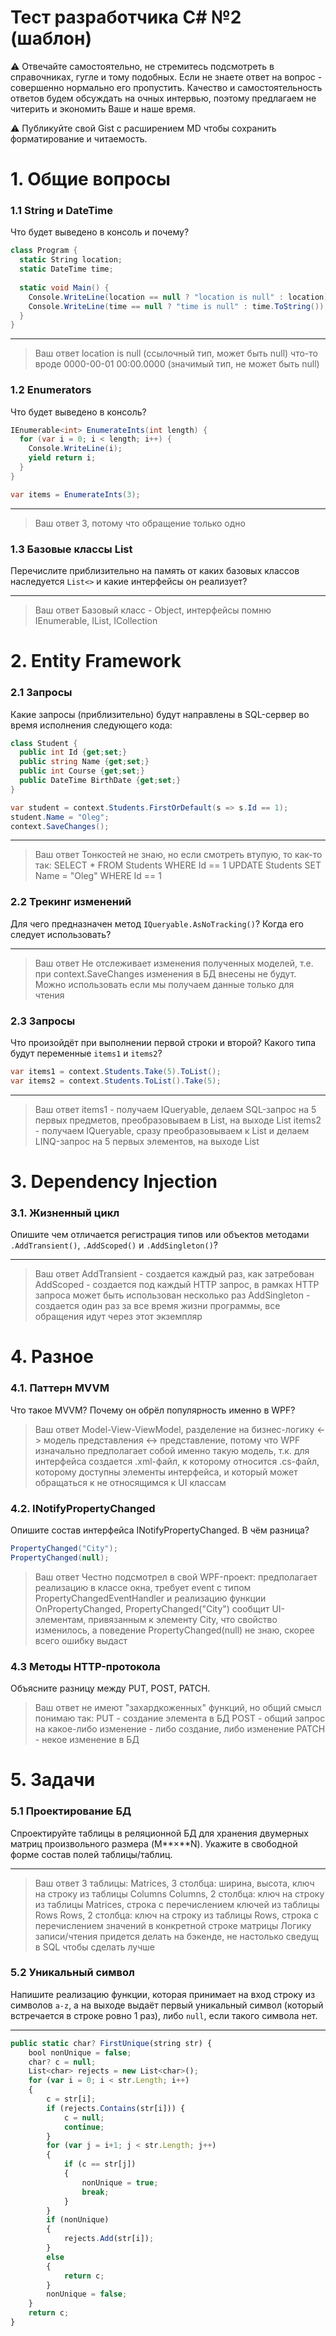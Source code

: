 # Тест разработчика C# №2 (шаблон)

<aside>
⚠️ Отвечайте самостоятельно, не стремитесь подсмотреть в справочниках, гугле и тому подобных. Если не знаете ответ на вопрос - совершенно нормально его пропустить. Качество и самостоятельность ответов будем обсуждать на очных интервью, поэтому предлагаем не читерить и экономить Ваше и наше время.
  
⚠️ Публикуйте свой Gist с расширением MD чтобы сохранить форматирование и читаемость.

</aside>

# 1. Общие вопросы

### 1.1 String и DateTime

Что будет выведено в консоль и почему?

```csharp
class Program {
  static String location;
  static DateTime time;
 
  static void Main() {
    Console.WriteLine(location == null ? "location is null" : location);
    Console.WriteLine(time == null ? "time is null" : time.ToString());
  }
}
```

---

> Ваш ответ
location is null (ссылочный тип, может быть null)
что-то вроде 0000-00-01 00:00.0000 (значимый тип, не может быть null)

### 1.2 Enumerators

Что будет выведено в консоль?

```csharp
IEnumerable<int> EnumerateInts(int length) {
  for (var i = 0; i < length; i++) {
    Console.WriteLine(i);
    yield return i;
  }
}

var items = EnumerateInts(3);
```

---

> Ваш ответ
3, потому что обращение только одно

### 1.3 Базовые классы List

Перечислите приблизительно на память от каких базовых классов наследуется `List<>` и какие интерфейсы он реализует?

---

> Ваш ответ
Базовый класс - Object, интерфейсы помню IEnumerable<T>, IList<T>, ICollection<T>

# 2. Entity Framework

### 2.1 Запросы

Какие запросы (приблизительно) будут направлены в SQL-сервер во время исполнения следующего кода:

```csharp
class Student {
  public int Id {get;set;}
  public string Name {get;set;}
  public int Course {get;set;}
  public DateTime BirthDate {get;set;}
}

var student = context.Students.FirstOrDefault(s => s.Id == 1);
student.Name = "Oleg";
context.SaveChanges();
```

---

> Ваш ответ
Тонкостей не знаю, но если смотреть втупую, то как-то так: 
SELECT * FROM Students WHERE Id == 1
UPDATE Students SET Name = "Oleg" WHERE Id == 1

### 2.2 Трекинг изменений

Для чего предназначен метод `IQueryable.AsNoTracking()`? Когда его следует использовать?

---

> Ваш ответ
Не отслеживает изменения полученных моделей, т.е. при context.SaveChanges изменения в БД внесены не будут. Можно использовать если мы получаем данные только для чтения

### 2.3 Запросы

Что произойдёт при выполнении первой строки и второй? Какого типа будут переменные `items1` и `items2`?

```csharp
var items1 = context.Students.Take(5).ToList();
var items2 = context.Students.ToList().Take(5);
```

---

> Ваш ответ
items1 - получаем IQueryable, делаем SQL-запрос на 5 первых предметов, преобразовываем в List<Student>, на выходе List
items2 - получаем IQueryable, сразу преобразовываем к List и делаем LINQ-запрос на 5 первых элементов, на выходе List

# 3. Dependency Injection

### 3.1. Жизненный цикл

Опишите чем отличается регистрация типов или объектов методами `.AddTransient()`, `.AddScoped()` и `.AddSingleton()`?

---

> Ваш ответ
AddTransient - создается каждый раз, как затребован
AddScoped - создается под каждый HTTP запрос, в рамках HTTP запроса может быть использован несколько раз 
AddSingleton - создается один раз за все время жизни программы, все обращения идут через этот экземпляр

# 4. Разное

### 4.1. Паттерн MVVM

Что такое MVVM? Почему он обрёл популярность именно в WPF?

> Ваш ответ
Model-View-ViewModel, разделение на бизнес-логику <-> модель представления <-> представление, потому что WPF изначально предполагает собой именно такую модель, т.к. для интерфейса создается .xml-файл, к которому относится .cs-файл, которому доступны элементы интерфейса, и который может обращаться к не относящимся к UI классам 

### 4.2. INotifyPropertyChanged

Опишите состав интерфейса INotifyPropertyChanged. В чём разница?

```csharp
PropertyChanged("City");
PropertyChanged(null);
```

> Ваш ответ
Честно подсмотрел в свой WPF-проект: предполагает реализацию в классе окна, требует event с типом PropertyChangedEventHandler и реализацию функции OnPropertyChanged, PropertyChanged("City") сообщит UI-элементам, привязанным к элементу City, что свойство изменилось, а поведение PropertyChanged(null) не знаю, скорее всего ошибку выдаст

### 4.3 Методы HTTP-протокола

Объясните разницу между PUT, POST, PATCH.

> Ваш ответ
не имеют "захардкоженных" функций, но общий смысл понимаю так:
PUT - создание элемента в БД
POST - общий запрос на какое-либо изменение - либо создание, либо изменение
PATCH - некое изменение в БД

# 5. Задачи

### 5.1 Проектирование БД

Спроектируйте таблицы в реляционной БД для хранения двумерных матриц произвольного размера (M**×**N). Укажите в свободной форме состав полей таблицы/таблиц.

---

> Ваш ответ
3 таблицы:
Matrices, 3 столбца: ширина, высота, ключ на строку из таблицы Columns
Columns, 2 столбца: ключ на строку из таблицы Matrices, строка с перечислением ключей из таблицы Rows
Rows, 2 столбца: ключ на строку из таблицы Rows, строка с перечислением значений в конкретной строке матрицы 
Логику записи/чтения придется делать на бэкенде, не настолько сведущ в SQL чтобы сделать лучше

### 5.2 Уникальный символ

Напишите реализацию функции, которая принимает на вход строку из символов `a-z`, а на выходе выдаёт первый уникальный символ (который встречается в строке ровно 1 раз), либо `null`, если такого символа нет.

---

```jsx
public static char? FirstUnique(string str) {
    bool nonUnique = false;
	char? c = null;
	List<char> rejects = new List<char>();
	for (var i = 0; i < str.Length; i++)
	{
		c = str[i];
		if (rejects.Contains(str[i])) {
			c = null;
			continue;
		}
		for (var j = i+1; j < str.Length; j++)
		{
			if (c == str[j])
			{
				nonUnique = true;
				break;
			}
		}
		if (nonUnique)
		{
			rejects.Add(str[i]);
		}
		else
		{
			return c;
		}
		nonUnique = false;
	}
	return c;
}
```
